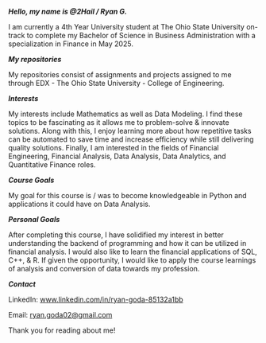 ***Hello, my name is @2Hail / Ryan G.***

I am currently a 4th Year University student at The Ohio State University on-track to complete my Bachelor of Science in Business Administration with a specialization in Finance in May 2025.

***My repositories***

My repositories consist of assignments and projects assigned to me through EDX - The Ohio State University - College of Engineering. 

***Interests***

My interests include Mathematics as well as Data Modeling. I find these topics to be fascinating as it allows me to problem-solve & innovate solutions.
Along with this, I enjoy learning more about how repetitive tasks can be automated to save time and increase efficiency while still delivering quality solutions.
Finally, I am interested in the fields of Financial Engineering, Financial Analysis, Data Analysis, Data Analytics, and Quantitative Finance roles.

***Course Goals***

My goal for this course is / was to become knowledgeable in Python and applications it could have on Data Analysis.

***Personal Goals***

After completing this course, I have solidified my interest in better understanding the backend of programming and how it can be utilized in financial analysis. I would also like to learn the financial applications of SQL, C++, & R.
If given the opportunity, I would like to apply the course learnings of analysis and conversion of data towards my profession.

***Contact***

LinkedIn: www.linkedin.com/in/ryan-goda-85132a1bb

Email: ryan.goda02@gmail.com

Thank you for reading about me!
